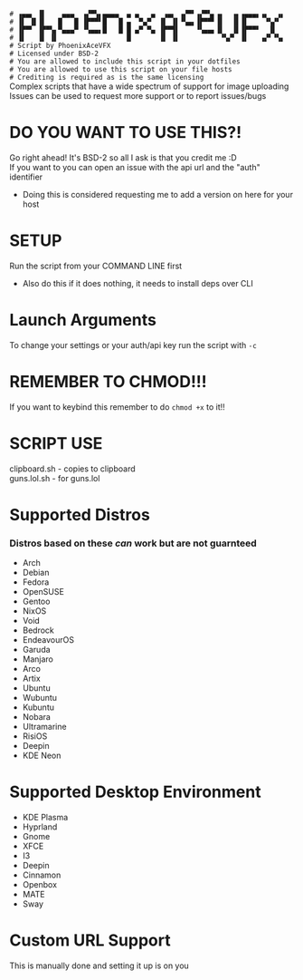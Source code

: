 `# ▗▄▄▖ ▐▌    ▄▄▄  ▗▞▀▚▖▄▄▄▄  ▄ ▄   ▄  ▗▄▖ ▗▞▀▘▗▞▀▚▖▗▖  ▗▖▗▄▄▄▖▗▖  ▗▖`  
`# ▐▌ ▐▌▐▌   █   █ ▐▛▀▀▘█   █ ▄  ▀▄▀  ▐▌ ▐▌▝▚▄▖▐▛▀▀▘▐▌  ▐▌▐▌    ▝▚▞▘ `  
`# ▐▛▀▘ ▐▛▀▚▖▀▄▄▄▀ ▝▚▄▄▖█   █ █ ▄▀ ▀▄ ▐▛▀▜▌    ▝▚▄▄▖▐▌  ▐▌▐▛▀▀▘  ▐▌  `  
`# ▐▌   ▐▌ ▐▌                 █       ▐▌ ▐▌          ▝▚▞▘ ▐▌   ▗▞▘▝▚▖`  
`# Script by PhoenixAceVFX`  
`# Licensed under BSD-2`  
`# You are allowed to include this script in your dotfiles`  
`# You are allowed to use this script on your file hosts`  
`# Crediting is required as is the same licensing`  
Complex scripts that have a wide spectrum of support for image uploading  
Issues can be used to request more support or to report issues/bugs  

# DO YOU WANT TO USE THIS?!  
Go right ahead! It's BSD-2 so all I ask is that you credit me :D  
If you want to you can open an issue with the api url and the "auth" identifier  
- Doing this is considered requesting me to add a version on here for your host  

# SETUP  
Run the script from your COMMAND LINE first  
- Also do this if it does nothing, it needs to install deps over CLI  

# Launch Arguments  
To change your settings or your auth/api key run the script with `-c`  

# REMEMBER TO CHMOD!!!  
If you want to keybind this remember to do `chmod +x` to it!!  

# SCRIPT USE  
clipboard.sh - copies to clipboard  
guns.lol.sh - for guns.lol  

# Supported Distros  
### Distros based on these *can* work but are not guarnteed
- Arch  
- Debian  
- Fedora
- OpenSUSE
- Gentoo
- NixOS
- Void
- Bedrock
- EndeavourOS
- Garuda
- Manjaro
- Arco
- Artix
- Ubuntu
- Wubuntu
- Kubuntu
- Nobara
- Ultramarine
- RisiOS
- Deepin
- KDE Neon

# Supported Desktop Environment  
- KDE Plasma  
- Hyprland  
- Gnome  
- XFCE  
- I3
- Deepin
- Cinnamon
- Openbox
- MATE
- Sway

# Custom URL Support  
This is manually done and setting it up is on you  
